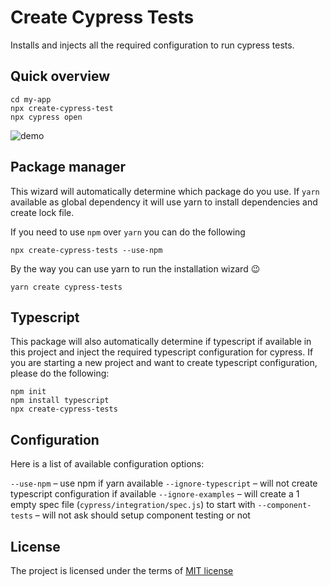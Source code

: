 # Create Cypress Tests

Installs and injects all the required configuration to run cypress tests.

## Quick overview

```
cd my-app
npx create-cypress-test
npx cypress open
```

![demo](./demo.gif)

## Package manager

This wizard will automatically determine which package do you use. If `yarn` available as global dependency it will use yarn to install dependencies and create lock file.

If you need to use `npm` over `yarn` you can do the following

```
npx create-cypress-tests --use-npm
```

By the way you can use yarn to run the installation wizard 😉

```
yarn create cypress-tests
```

## Typescript

This package will also automatically determine if typescript if available in this project and inject the required typescript configuration for cypress. If you are starting a new project and want to create typescript configuration, please do the following:

```
npm init
npm install typescript
npx create-cypress-tests
```

## Configuration

Here is a list of available configuration options:

`--use-npm` – use npm if yarn available
`--ignore-typescript` – will not create typescript configuration if available
`--ignore-examples` – will create a 1 empty spec file (`cypress/integration/spec.js`) to start with
`--component-tests` – will not ask should setup component testing or not

## License

The project is licensed under the terms of [MIT license](../../LICENSE)
